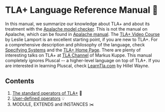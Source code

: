 # TLA+ Language Reference Manual :green_book:

In this manual, we summarize our knowledge about TLA+ and about its treatment
with the [Apalache model checker]. This is not the manual on Apalache, which
can be found in [Apalache manual]. The [TLA+ Video Course] by Leslie Lamport is
an excellent starting point, if you are new to TLA+. For a comprehensive
description and philosophy of the language, check [Specifying Systems] and the
[TLA+ Home Page]. There are plenty of interesting talks on TLA+ at [TLA
Channel] of Markus Kuppe. This manual completely ignores Pluscal -- a
higher-level language on top of TLA+.  If you are interested in learning
Pluscal, check [LearnTla.com] by Hillel Wayne.

## Contents

 1. [The standard operators of TLA+](./standard-operators.md) :electric_plug:
 1. [User-defined operators](./user-operators.md) :bulb:
 1. MODULE, EXTENDS and INSTANCES :scissors:

[Apalache model checker]: https://github.com/informalsystems/apalache
[Apalache manual]: https://github.com/informalsystems/apalache/blob/unstable/docs/manual.md
[TLC model checker]: http://lamport.azurewebsites.net/tla/tools.html
[Summary of TLA]: https://lamport.azurewebsites.net/tla/summary.pdf
[TLA+ Home Page]: http://lamport.azurewebsites.net/tla/tla.html
[Specifying Systems]: http://lamport.azurewebsites.net/tla/book.html?back-link=learning.html#book
[LearnTla.com]: https://learntla.com
[TLA Channel]: https://www.youtube.com/channel/UCLHtwjeqBxVSEhjV0clKblA/videos
[TLA+ Video Course]: http://lamport.azurewebsites.net/video/videos.html

